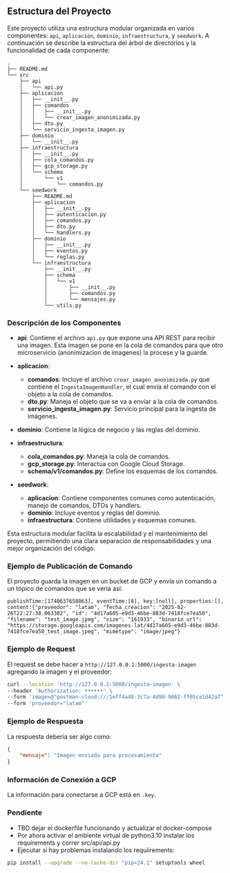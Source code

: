 ## Estructura del Proyecto

Este proyecto utiliza una estructura modular organizada en varios componentes: `api`, `aplicacion`, `dominio`, `infraestructura`, y `seedwork`. A continuación se describe la estructura del árbol de directorios y la funcionalidad de cada componente:

```
.
├── README.md
└── src
    ├── api
    │   └── api.py
    ├── aplicacion
    │   ├── __init__.py
    │   ├── comandos
    │   │   ├── __init__.py
    │   │   └── crear_imagen_anonimizada.py
    │   ├── dto.py
    │   └── servicio_ingesta_imagen.py
    ├── dominio
    │   └── __init__.py
    ├── infraestructura
    │   ├── __init__.py
    │   ├── cola_comandos.py
    │   ├── gcp_storage.py
    │   └── schema
    │       └── v1
    │           └── comandos.py
    └── seedwork
        ├── README.md
        ├── aplicacion
        │   ├── __init__.py
        │   ├── autenticacion.py
        │   ├── comandos.py
        │   ├── dto.py
        │   └── handlers.py
        ├── dominio
        │   ├── __init__.py
        │   ├── eventos.py
        │   └── reglas.py
        └── infraestructura
            ├── __init__.py
            ├── schema
            │   └── v1
            │       ├── __init__.py
            │       ├── comandos.py
            │       └── mensajes.py
            └── utils.py
```

### Descripción de los Componentes

- **api**: Contiene el archivo `api.py` que expone una API REST para recibir una imagen. Esta imagen se pone en la cola de comandos para que otro microservicio (anonimizacion de imagenes) la procese y la guarde.

- **aplicacion**: 
  - **comandos**: Incluye el archivo `crear_imagen_anonimizada.py` que contiene el `IngestaImagenHandler`, el cual envía el comando con el objeto a la cola de comandos.
  - **dto.py**: Maneja el objeto que se va a enviar a la cola de comandos.
  - **servicio_ingesta_imagen.py**: Servicio principal para la ingesta de imágenes.

- **dominio**: Contiene la lógica de negocio y las reglas del dominio.

- **infraestructura**: 
  - **cola_comandos.py**: Maneja la cola de comandos.
  - **gcp_storage.py**: Interactúa con Google Cloud Storage.
  - **schema/v1/comandos.py**: Define los esquemas de los comandos.

- **seedwork**: 
  - **aplicacion**: Contiene componentes comunes como autenticación, manejo de comandos, DTOs y handlers.
  - **dominio**: Incluye eventos y reglas del dominio.
  - **infraestructura**: Contiene utilidades y esquemas comunes.

Esta estructura modular facilita la escalabilidad y el mantenimiento del proyecto, permitiendo una clara separación de responsabilidades y una mejor organización del código.

### Ejemplo de Publicación de Comando

El proyecto guarda la imagen en un bucket de GCP y envía un comando a un tópico de comandos que se vería así:

```
publishTime:[1740637658063], eventTime:[0], key:[null], properties:[], content:{"proveedor": "latam", "fecha_creacion": "2025-02-26T22:27:38.063302", "id": "4d17a605-e9d3-46be-883d-7418fce7ea50", "filename": "test_image.jpeg", "size": "161933", "binario_url": "https://storage.googleapis.com/imagenes-lat/4d17a605-e9d3-46be-883d-7418fce7ea50_test_image.jpeg", "mimetype": "image/jpeg"}
```

### Ejemplo de Request

El request se debe hacer a `http://127.0.0.1:5000/ingesta-imagen` agregando la imagen y el proveedor:

```sh
curl --location 'http://127.0.0.1:5000/ingesta-imagen' \
--header 'Authorization: ••••••' \
--form 'image=@"postman-cloud:///1eff4a48-3c7a-4d90-9662-ff05ca1d42a7"' \
--form 'proveedor="latam"'
```

### Ejemplo de Respuesta

La respuesta debería ser algo como:

```json
{
    "mensaje": "Imagen enviada para procesamiento"
}
```

### Información de Conexión a GCP

La información para conectarse a GCP está en `.key`.

### Pendiente

- TBD dejar el dockerfile funcionando y actualizar el docker-compose
- Por ahora activar el ambiente virtual de python3.10 instalar los requirements y correr src/api/api.py
- Ejecutar si hay problemas instalando los requiirements:
```sh
pip install --upgrade --no-cache-dir "pip<24.1" setuptools wheel
```